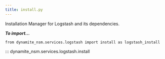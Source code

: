 ```yaml
---
title: install.py
---
```


Installation Manager for Logstash and its dependencies.

***To import...***
```python3
from dynamite_nsm.services.logstash import install as logstash_install
```
::: dynamite_nsm.services.logstash.install